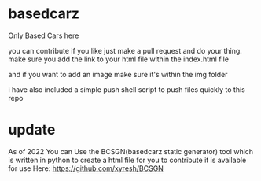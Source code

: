 # basedcarz

Only Based Cars here

you can contribute if you like just make a pull request and do your thing.
make sure you add the link to your html file within the index.html file

and if you want to add an image make sure it's within the img folder

i have also included a simple push shell script to push files quickly to this repo


# update
As of 2022 You can Use the BCSGN(basedcarz static generator) tool which is written in python to create a html file for you to contribute
it is available for use Here: https://github.com/xyresh/BCSGN
